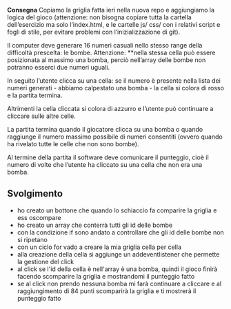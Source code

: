 **Consegna**
Copiamo la griglia fatta ieri nella nuova repo e aggiungiamo la logica del gioco (attenzione: non bisogna copiare tutta la cartella dell’esercizio ma solo l’index.html, e le cartelle js/ css/ con i relativi script e fogli di stile, per evitare problemi con l’inizializzazione di git).

Il computer deve generare 16 numeri casuali nello stesso range della difficoltà prescelta: le bombe. Attenzione: **nella stessa cella può essere posizionata al massimo una bomba, perciò nell’array delle bombe non potranno esserci due numeri uguali.

In seguito l’utente clicca su una cella: se il numero è presente nella lista dei numeri generati - abbiamo calpestato una bomba - la cella si colora di rosso e la partita termina.

Altrimenti la cella cliccata si colora di azzurro e l’utente può continuare a cliccare sulle altre celle.

La partita termina quando il giocatore clicca su una bomba o quando raggiunge il numero massimo possibile di numeri consentiti (ovvero quando ha rivelato tutte le celle che non sono bombe).

Al termine della partita il software deve comunicare il punteggio, cioè il numero di volte che l’utente ha cliccato su una cella che non era una bomba.
## Svolgimento
- ho creato un bottone che quando lo schiaccio fa comparire la griglia e ess oscompare
- ho creato un array che conterrà tutti gli id delle bombe
- con la condizione if sono andato a controllare che gli id delle bombe non si ripetano
- con un ciclo for vado a creare la mia griglia cella per cella
- alla creazione della cella si aggiunge un addeventlistener che permette la gestione del click
- al click se l'id della cella è nell'array è una bomba, quindi il gioco finirà facendo scomparire la griglia e mostrandomi il punteggio fatto
- se al click non prendo nessuna bomba mi farà continuare a cliccare e al raggiungimento di 84 punti scomparirà la griglia e ti mostrerà il punteggio fatto